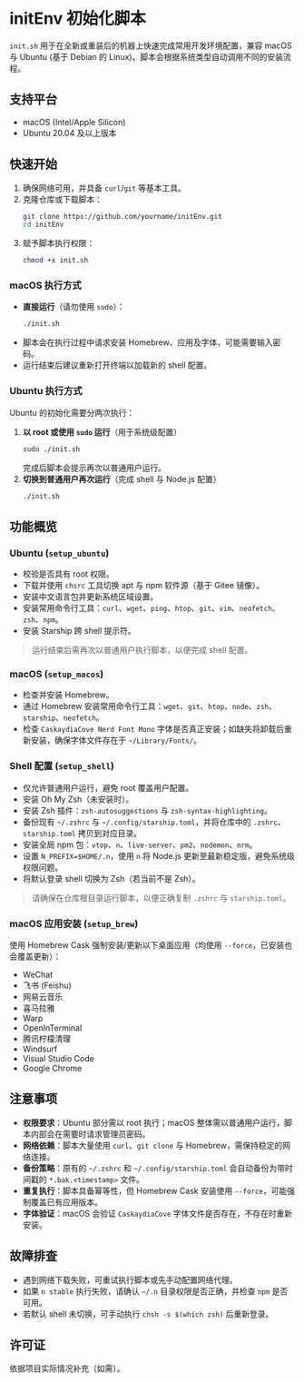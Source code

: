 <!--
 * @Author: luofei 501177081@qq.com
 * @Date: 2023-12-18 16:29:20
 * @LastEditors: error: error: git config user.name & please set dead value or install git && error: git config user.email & please set dead value or install git & please set dead value or install git
 * @LastEditTime: 2025-09-24 16:25:00
 * @FilePath: /initEnv/README.md
 * @Description:
 *
-->

# initEnv 初始化脚本

`init.sh` 用于在全新或重装后的机器上快速完成常用开发环境配置，兼容 macOS 与 Ubuntu (基于 Debian 的 Linux)。脚本会根据系统类型自动调用不同的安装流程。

## 支持平台

-   macOS (Intel/Apple Silicon)
-   Ubuntu 20.04 及以上版本

## 快速开始

1. 确保网络可用，并具备 `curl`/`git` 等基本工具。
2. 克隆仓库或下载脚本：
    ```bash
    git clone https://github.com/yourname/initEnv.git
    cd initEnv
    ```
3. 赋予脚本执行权限：
    ```bash
    chmod +x init.sh
    ```

### macOS 执行方式

-   **直接运行**（请勿使用 `sudo`）：
    ```bash
    ./init.sh
    ```
-   脚本会在执行过程中请求安装 Homebrew、应用及字体，可能需要输入密码。
-   运行结束后建议重新打开终端以加载新的 shell 配置。

### Ubuntu 执行方式

Ubuntu 的初始化需要分两次执行：

1. **以 root 或使用 `sudo` 运行**（用于系统级配置）
    ```bash
    sudo ./init.sh
    ```
    完成后脚本会提示再次以普通用户运行。
2. **切换到普通用户再次运行**（完成 shell 与 Node.js 配置）
    ```bash
    ./init.sh
    ```

## 功能概览

### Ubuntu (`setup_ubuntu`)

-   校验是否具有 root 权限。
-   下载并使用 `chsrc` 工具切换 apt 与 npm 软件源（基于 Gitee 镜像）。
-   安装中文语言包并更新系统区域设置。
-   安装常用命令行工具：`curl`、`wget`、`ping`、`htop`、`git`、`vim`、`neofetch`、`zsh`、`npm`。
-   安装 Starship 跨 shell 提示符。

> 运行结束后需再次以普通用户执行脚本，以便完成 shell 配置。

### macOS (`setup_macos`)

-   检查并安装 Homebrew。
-   通过 Homebrew 安装常用命令行工具：`wget`、`git`、`htop`、`node`、`zsh`、`starship`、`neofetch`。
-   检查 `CaskaydiaCove Nerd Font Mono` 字体是否真正安装；如缺失将卸载后重新安装，确保字体文件存在于 `~/Library/Fonts/`。

### Shell 配置 (`setup_shell`)

-   仅允许普通用户运行，避免 root 覆盖用户配置。
-   安装 Oh My Zsh（未安装时）。
-   安装 Zsh 插件：`zsh-autosuggestions` 与 `zsh-syntax-highlighting`。
-   备份现有 `~/.zshrc` 与 `~/.config/starship.toml`，并将仓库中的 `.zshrc`、`starship.toml` 拷贝到对应目录。
-   安装全局 npm 包：`vtop`、`n`、`live-server`、`pm2`、`nodemon`、`nrm`。
-   设置 `N_PREFIX=$HOME/.n`，使用 `n` 将 Node.js 更新至最新稳定版，避免系统级权限问题。
-   将默认登录 shell 切换为 Zsh（若当前不是 Zsh）。

> 请确保在仓库根目录运行脚本，以便正确复制 `.zshrc` 与 `starship.toml`。

### macOS 应用安装 (`setup_brew`)

使用 Homebrew Cask 强制安装/更新以下桌面应用（均使用 `--force`，已安装也会覆盖更新）：

-   WeChat
-   飞书 (Feishu)
-   网易云音乐
-   喜马拉雅
-   Warp
-   OpenInTerminal
-   腾讯柠檬清理
-   Windsurf
-   Visual Studio Code
-   Google Chrome

## 注意事项

-   **权限要求**：Ubuntu 部分需以 root 执行；macOS 整体需以普通用户运行，脚本内部会在需要时请求管理员密码。
-   **网络依赖**：脚本大量使用 `curl`、`git clone` 与 Homebrew，需保持稳定的网络连接。
-   **备份策略**：原有的 `~/.zshrc` 和 `~/.config/starship.toml` 会自动备份为带时间戳的 `*.bak.<timestamp>` 文件。
-   **重复执行**：脚本具备幂等性，但 Homebrew Cask 安装使用 `--force`，可能强制覆盖已有应用版本。
-   **字体验证**：macOS 会验证 `CaskaydiaCove` 字体文件是否存在，不存在时重新安装。

## 故障排查

-   遇到网络下载失败，可重试执行脚本或先手动配置网络代理。
-   如果 `n stable` 执行失败，请确认 `~/.n` 目录权限是否正确，并检查 `npm` 是否可用。
-   若默认 shell 未切换，可手动执行 `chsh -s $(which zsh)` 后重新登录。

## 许可证

依据项目实际情况补充（如需）。

